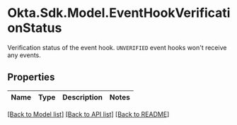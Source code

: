 # Okta.Sdk.Model.EventHookVerificationStatus
Verification status of the event hook. `UNVERIFIED` event hooks won't receive any events.

## Properties

Name | Type | Description | Notes
------------ | ------------- | ------------- | -------------

[[Back to Model list]](../README.md#documentation-for-models) [[Back to API list]](../README.md#documentation-for-api-endpoints) [[Back to README]](../README.md)

